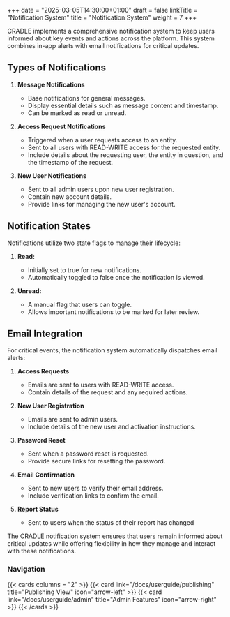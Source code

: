 +++
date = "2025-03-05T14:30:00+01:00"
draft = false
linkTitle = "Notification System"
title = "Notification System"
weight = 7
+++

CRADLE implements a comprehensive notification system to keep users informed about key events and actions across the platform. This system combines in-app alerts with email notifications for critical updates.

## Types of Notifications

1. **Message Notifications**
   - Base notifications for general messages.
   - Display essential details such as message content and timestamp.
   - Can be marked as read or unread.

2. **Access Request Notifications**
   - Triggered when a user requests access to an entity.
   - Sent to all users with READ-WRITE access for the requested entity.
   - Include details about the requesting user, the entity in question, and the timestamp of the request.

3. **New User Notifications**
   - Sent to all admin users upon new user registration.
   - Contain new account details.
   - Provide links for managing the new user's account.

## Notification States

Notifications utilize two state flags to manage their lifecycle:

1. **Read:**
   - Initially set to true for new notifications.
   - Automatically toggled to false once the notification is viewed.

2. **Unread:**
   - A manual flag that users can toggle.
   - Allows important notifications to be marked for later review.

## Email Integration

For critical events, the notification system automatically dispatches email alerts:

1. **Access Requests**
   - Emails are sent to users with READ-WRITE access.
   - Contain details of the request and any required actions.

2. **New User Registration**
   - Emails are sent to admin users.
   - Include details of the new user and activation instructions.

3. **Password Reset**
   - Sent when a password reset is requested.
   - Provide secure links for resetting the password.

4. **Email Confirmation**
   - Sent to new users to verify their email address.
   - Include verification links to confirm the email.

5. **Report Status**
   - Sent to users when the status of their report has changed

The CRADLE notification system ensures that users remain informed about critical updates while offering flexibility in how they manage and interact with these notifications.

### Navigation

{{< cards columns = "2" >}}
  {{< card link="/docs/userguide/publishing" title="Publishing View" icon="arrow-left" >}}
  {{< card link="/docs/userguide/admin" title="Admin Features" icon="arrow-right" >}}
{{< /cards >}}
